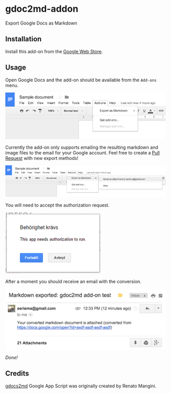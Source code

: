 # gdoc2md-addon

Export Google Docs as Markdown


## Installation

Install this add-on from the [Google Web Store]().

## Usage

Open Google Docs and the add-on should be available from the `Add-ons` menu.

![Screenshot of Add-ons menu](usage-addon-menu.png)

Currently the add-on only supports emailing the resulting markdown and image files to the email for your Google account. Feel free to create a [Pull Request](pulls) with new export methods!

![Screenshot of Add-ons sub-menu](usage-addon-submenu.png)

You will need to accept the authorization request.

![Screenshot authorization request](usage-authorize.png)

After a moment you should receive an email with the conversion.

![Screenshot of email](usage-email.png)

_Done!_


## Credits

[gdocs2md](https://github.com/mangini/gdocs2md) Google App Script was originally created by Renato Mangini.
